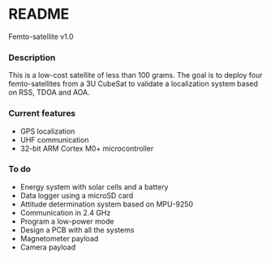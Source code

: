 # README #

Femto-satellite v1.0

### Description ###

This is a low-cost satellite of less than 100 grams. The goal is to deploy four femto-satellites from a 3U CubeSat to validate a localization system based on RSS, TDOA and AOA.

### Current features ###

 * GPS localization
 * UHF communication
 * 32-bit ARM Cortex M0+ microcontroller
 
### To do ###

 * Energy system with solar cells and a battery
 * Data logger using a microSD card
 * Attitude determination system based on MPU-9250
 * Communication in 2.4 GHz
 * Program a low-power mode
 * Design a PCB with all the systems
 * Magnetometer payload
 * Camera payload
